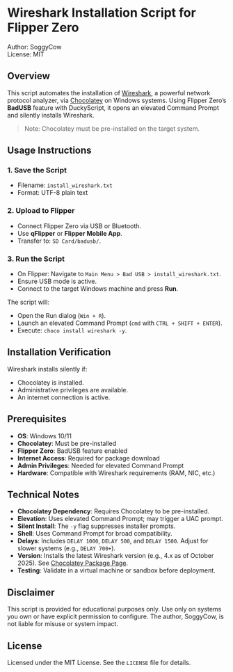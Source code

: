 # Wireshark Installation Script for Flipper Zero

Author: SoggyCow  
License: MIT

## Overview

This script automates the installation of [Wireshark](https://www.wireshark.org/), a powerful network protocol analyzer, via [Chocolatey](https://chocolatey.org/) on Windows systems. Using Flipper Zero’s **BadUSB** feature with DuckyScript, it opens an elevated Command Prompt and silently installs Wireshark.

> Note: Chocolatey must be pre-installed on the target system.

## Usage Instructions

### 1. Save the Script
- Filename: `install_wireshark.txt`
- Format: UTF-8 plain text

### 2. Upload to Flipper
- Connect Flipper Zero via USB or Bluetooth.
- Use **qFlipper** or **Flipper Mobile App**.
- Transfer to: `SD Card/badusb/`.

### 3. Run the Script
- On Flipper: Navigate to `Main Menu > Bad USB > install_wireshark.txt`.
- Ensure USB mode is active.
- Connect to the target Windows machine and press **Run**.

The script will:
- Open the Run dialog (`Win + R`).
- Launch an elevated Command Prompt (`cmd` with `CTRL + SHIFT + ENTER`).
- Execute: `choco install wireshark -y`.

## Installation Verification

Wireshark installs silently if:
- Chocolatey is installed.
- Administrative privileges are available.
- An internet connection is active.

## Prerequisites

- **OS**: Windows 10/11
- **Chocolatey**: Must be pre-installed
- **Flipper Zero**: BadUSB feature enabled
- **Internet Access**: Required for package download
- **Admin Privileges**: Needed for elevated Command Prompt
- **Hardware**: Compatible with Wireshark requirements (RAM, NIC, etc.)

## Technical Notes

- **Chocolatey Dependency**: Requires Chocolatey to be pre-installed.
- **Elevation**: Uses elevated Command Prompt; may trigger a UAC prompt.
- **Silent Install**: The `-y` flag suppresses installer prompts.
- **Shell**: Uses Command Prompt for broad compatibility.
- **Delays**: Includes `DELAY 1000`, `DELAY 500`, and `DELAY 1500`. Adjust for slower systems (e.g., `DELAY 700+`).
- **Version**: Installs the latest Wireshark version (e.g., 4.x as of October 2025). See [Chocolatey Package Page](https://community.chocolatey.org/packages/wireshark).
- **Testing**: Validate in a virtual machine or sandbox before deployment.

## Disclaimer

This script is provided for educational purposes only. Use only on systems you own or have explicit permission to configure. The author, SoggyCow, is not liable for misuse or system impact.

## License

Licensed under the MIT License. See the `LICENSE` file for details.